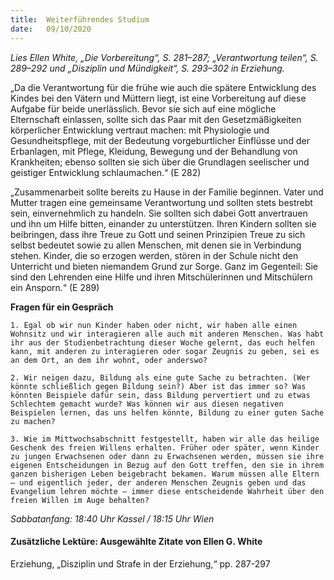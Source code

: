 ```yaml
---
title:  Weiterführendes Studium
date:   09/10/2020
---
```


_Lies Ellen White, „Die Vorbereitung“, S. 281–287; „Verantwortung teilen“, S. 289–292 und „Disziplin und Mündigkeit“, S. 293–302 in Erziehung._

„Da die Verantwortung für die frühe wie auch die spätere Entwicklung des Kindes bei den Vätern und Müttern liegt, ist eine Vorbereitung auf diese Aufgabe für beide unerlässlich. Bevor sie sich auf eine mögliche Elternschaft einlassen, sollte sich das Paar mit den Gesetzmäßigkeiten körperlicher Entwicklung vertraut machen: mit Physiologie und Gesundheitspflege, mit der Bedeutung vorgeburtlicher Einflüsse und der Erbanlagen, mit Pflege, Kleidung, Bewegung und der Behandlung von Krankheiten; ebenso sollten sie sich über die Grundlagen seelischer und geistiger Entwicklung schlaumachen.“ (E 282)

„Zusammenarbeit sollte bereits zu Hause in der Familie beginnen. Vater und Mutter tragen eine gemeinsame Verantwortung und sollten stets bestrebt sein, einvernehmlich zu handeln. Sie sollten sich dabei Gott anvertrauen und ihn um Hilfe bitten, einander zu unterstützen. Ihren Kindern sollten sie beibringen, dass ihre Treue zu Gott und seinen Prinzipien Treue zu sich selbst bedeutet sowie zu allen Menschen, mit denen sie in Verbindung stehen. Kinder, die so erzogen werden, stören in der Schule nicht den Unterricht und bieten niemandem Grund zur Sorge. Ganz im Gegenteil: Sie sind den Lehrenden eine Hilfe und ihren Mitschülerinnen und Mitschülern ein Ansporn.“ (E 289)

**Fragen für ein Gespräch**

`1. Egal ob wir nun Kinder haben oder nicht, wir haben alle einen Wohnsitz und wir interagieren alle auch mit anderen Menschen. Was habt ihr aus der Studienbetrachtung dieser Woche gelernt, das euch helfen kann, mit anderen zu interagieren oder sogar Zeugnis zu geben, sei es an dem Ort, an dem ihr wohnt, oder anderswo?`

`2. Wir neigen dazu, Bildung als eine gute Sache zu betrachten. (Wer könnte schließlich gegen Bildung sein?) Aber ist das immer so? Was könnten Beispiele dafür sein, dass Bildung pervertiert und zu etwas Schlechtem gemacht wurde? Was können wir aus diesen negativen Beispielen lernen, das uns helfen könnte, Bildung zu einer guten Sache zu machen?`

`3. Wie im Mittwochsabschnitt festgestellt, haben wir alle das heilige Geschenk des freien Willens erhalten. Früher oder später, wenn Kinder zu jungen Erwachsenen oder dann zu Erwachsenen werden, müssen sie ihre eigenen Entscheidungen in Bezug auf den Gott treffen, den sie in ihrem ganzen bisherigen Leben beigebracht bekamen. Warum müssen alle Eltern – und eigentlich jeder, der anderen Menschen Zeugnis geben und das Evangelium lehren möchte – immer diese entscheidende Wahrheit über den freien Willen im Auge behalten?`

_Sabbatanfang: 18:40 Uhr Kassel / 18:15 Uhr Wien_

#### Zusätzliche Lektüre: Ausgewählte Zitate von Ellen G. White

Erziehung, „Disziplin und Strafe in der Erziehung,“ pp. 287-297